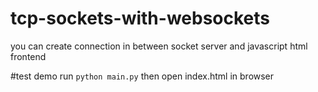 # tcp-sockets-with-websockets
you can create connection in between socket server and javascript html frontend


#test demo
run ```python main.py``` then open index.html in browser

